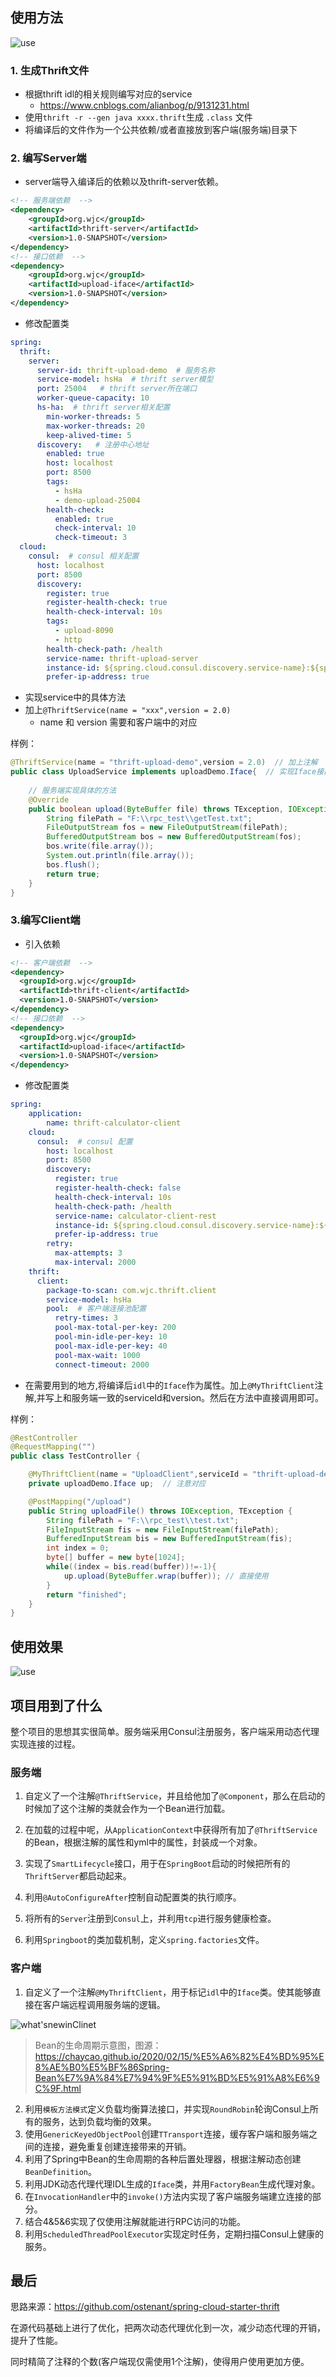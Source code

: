 
## 使用方法
![use](./gif/tinywow_use_x264_63839165.gif)

### 1. 生成Thrift文件
* 根据thrift idl的相关规则编写对应的service
  * https://www.cnblogs.com/alianbog/p/9131231.html
* 使用`thrift -r --gen java xxxx.thrift`生成 `.class` 文件
* 将编译后的文件作为一个公共依赖/或者直接放到客户端(服务端)目录下

### 2. 编写Server端
* server端导入编译后的依赖以及thrift-server依赖。
```xml
<!-- 服务端依赖  -->
<dependency>
    <groupId>org.wjc</groupId>
    <artifactId>thrift-server</artifactId>
    <version>1.0-SNAPSHOT</version>
</dependency>
<!-- 接口依赖  -->
<dependency>
    <groupId>org.wjc</groupId>
    <artifactId>upload-iface</artifactId>
    <version>1.0-SNAPSHOT</version>
</dependency>
```
* 修改配置类
```yml
spring:
  thrift:
    server:
      server-id: thrift-upload-demo  # 服务名称
      service-model: hsHa  # thrift server模型
      port: 25004   # thrift server所在端口
      worker-queue-capacity: 10
      hs-ha:  # thrift server相关配置
        min-worker-threads: 5
        max-worker-threads: 20
        keep-alived-time: 5
      discovery:   # 注册中心地址
        enabled: true
        host: localhost
        port: 8500
        tags:
          - hsHa
          - demo-upload-25004
        health-check:
          enabled: true
          check-interval: 10
          check-timeout: 3
  cloud:  
    consul:  # consul 相关配置
      host: localhost
      port: 8500
      discovery:
        register: true
        register-health-check: true
        health-check-interval: 10s
        tags:
          - upload-8090
          - http
        health-check-path: /health
        service-name: thrift-upload-server
        instance-id: ${spring.cloud.consul.discovery.service-name}:${spring.cloud.client.ipAddress}:${server.port}
        prefer-ip-address: true 
```
* 实现service中的具体方法
* 加上`@ThriftService(name = "xxx",version = 2.0)` 
  * name  和 version 需要和客户端中的对应

样例：

```java
@ThriftService(name = "thrift-upload-demo",version = 2.0)  // 加上注解
public class UploadService implements uploadDemo.Iface{  // 实现Iface接口
    
    // 服务端实现具体的方法
    @Override
    public boolean upload(ByteBuffer file) throws TException, IOException {
        String filePath = "F:\\rpc_test\\getTest.txt";
        FileOutputStream fos = new FileOutputStream(filePath);
        BufferedOutputStream bos = new BufferedOutputStream(fos);
        bos.write(file.array());
        System.out.println(file.array());
        bos.flush();
        return true;
    }
}
```



### 3.编写Client端
* 引入依赖
```xml
<!-- 客户端依赖  -->
<dependency>
  <groupId>org.wjc</groupId>
  <artifactId>thrift-client</artifactId>
  <version>1.0-SNAPSHOT</version>
</dependency>
<!-- 接口依赖  -->
<dependency>
  <groupId>org.wjc</groupId>
  <artifactId>upload-iface</artifactId>
  <version>1.0-SNAPSHOT</version>
</dependency>
```
* 修改配置类
```yml
spring:
    application:
        name: thrift-calculator-client
    cloud:
      consul:  # consul 配置
        host: localhost
        port: 8500
        discovery:
          register: true
          register-health-check: false
          health-check-interval: 10s
          health-check-path: /health
          service-name: calculator-client-rest
          instance-id: ${spring.cloud.consul.discovery.service-name}:${spring.cloud.consul.host}:${server.port}
          prefer-ip-address: true
        retry:
          max-attempts: 3
          max-interval: 2000
    thrift:
      client:
        package-to-scan: com.wjc.thrift.client
        service-model: hsHa
        pool:  # 客户端连接池配置
          retry-times: 3
          pool-max-total-per-key: 200
          pool-min-idle-per-key: 10
          pool-max-idle-per-key: 40
          pool-max-wait: 1000
          connect-timeout: 2000

```
* 在需要用到的地方,将编译后`idl`中的`Iface`作为属性。加上`@MyThriftClient`注解,并写上和服务端一致的serviceId和version。然后在方法中直接调用即可。

样例：

```java
@RestController
@RequestMapping("")
public class TestController {

    @MyThriftClient(name = "UploadClient",serviceId = "thrift-upload-demo",version = 2.0)
    private uploadDemo.Iface up;  // 注意对应

    @PostMapping("/upload")
    public String uploadFile() throws IOException, TException {
        String filePath = "F:\\rpc_test\\test.txt";
        FileInputStream fis = new FileInputStream(filePath);
        BufferedInputStream bis = new BufferedInputStream(fis);
        int index = 0;
        byte[] buffer = new byte[1024];
        while((index = bis.read(buffer))!=-1){
            up.upload(ByteBuffer.wrap(buffer)); // 直接使用
        }
        return "finished";
    }
}

```



## 使用效果
![use](./gif/tinywow_result_x264_63839001.gif)


## 项目用到了什么

整个项目的思想其实很简单。服务端采用Consul注册服务，客户端采用动态代理实现连接的过程。

### 服务端

1. 自定义了一个注解`@ThriftService`，并且给他加了`@Component`，那么在启动的时候加了这个注解的类就会作为一个Bean进行加载。

2. 在加载的过程中呢，从`ApplicationContext`中获得所有加了`@ThriftService`的Bean，根据注解的属性和yml中的属性，封装成一个对象。
3. 实现了`SmartLifecycle`接口，用于在`SpringBoot`启动的时候把所有的`ThriftServer`都启动起来。
4. 利用`@AutoConfigureAfter`控制自动配置类的执行顺序。
5. 将所有的`Server`注册到`Consul`上，并利用`tcp`进行服务健康检查。
6. 利用`Springboot`的类加载机制，定义`spring.factories`文件。

### 客户端

1. 自定义了一个注解`@MyThriftClient`，用于标记`idl`中的`Iface`类。使其能够直接在客户端远程调用服务端的逻辑。

![what'snewinClinet](./gif/client.svg)

> Bean的生命周期示意图，图源：https://chaycao.github.io/2020/02/15/%E5%A6%82%E4%BD%95%E8%AE%B0%E5%BF%86Spring-Bean%E7%9A%84%E7%94%9F%E5%91%BD%E5%91%A8%E6%9C%9F.html

2. 利用`模板方法模式`定义负载均衡算法接口，并实现`RoundRobin`轮询Consul上所有的服务，达到负载均衡的效果。
3. 使用`GenericKeyedObjectPool`创建`TTransport`连接，缓存客户端和服务端之间的连接，避免重复创建连接带来的开销。
4. 利用了Spring中Bean的生命周期的各种后置处理器，根据注解动态创建`BeanDefinition`。
5. 利用JDK动态代理代理IDL生成的`Iface`类，并用`FactoryBean`生成代理对象。
6. 在`InvocationHandler`中的`invoke()`方法内实现了客户端服务端建立连接的部分。
7. 结合4&5&6实现了仅使用注解就能进行RPC访问的功能。
8. 利用`ScheduledThreadPoolExecutor`实现定时任务，定期扫描Consul上健康的服务。

## 最后

思路来源：https://github.com/ostenant/spring-cloud-starter-thrift

在源代码基础上进行了优化，把两次动态代理优化到一次，减少动态代理的开销，提升了性能。

同时精简了注释的个数(客户端现仅需使用1个注解)，使得用户使用更加方便。
